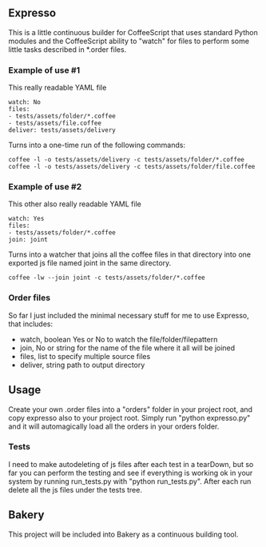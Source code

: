 ## Expresso

This is a little continuous builder for CoffeeScript that uses standard Python modules and the CoffeeScript ability to "watch" for files to perform some little tasks described in *.order files.

### Example of use #1

This really readable YAML file 

```
watch: No
files:
- tests/assets/folder/*.coffee
- tests/assets/file.coffee
deliver: tests/assets/delivery
```

Turns into a one-time run of the following commands:
```
coffee -l -o tests/assets/delivery -c tests/assets/folder/*.coffee
coffee -l -o tests/assets/delivery -c tests/assets/folder/file.coffee
```

### Example of use #2

This other also really readable YAML file 

```
watch: Yes
files:
- tests/assets/folder/*.coffee
join: joint
```

Turns into a watcher that joins all the coffee files in that directory into one exported js file named joint in the same directory.
```
coffee -lw --join joint -c tests/assets/folder/*.coffee
```

### Order files

So far I just included the minimal necessary stuff for me to use Expresso, that includes:

* watch, boolean Yes or No to watch the file/folder/filepattern
* join, No or string for the name of the file where it all will be joined
* files, list to specify multiple source files
* deliver, string path to output directory

## Usage

Create your own .order files into a "orders" folder in your project root, and copy expresso also to your project root. Simply run "python expresso.py" and it will automagically load all the orders in your orders folder.

### Tests

I need to make autodeleting of js files after each test in a tearDown, but so far you can perform the testing and see if everything is working ok in your system by running run_tests.py with "python run_tests.py". After each run delete all the js files under the tests tree.

## Bakery

This project will be included into Bakery as a continuous building tool.